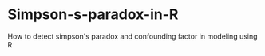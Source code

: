 # Simpson-s-paradox-in-R
How to detect simpson's paradox  and confounding factor in modeling using R
